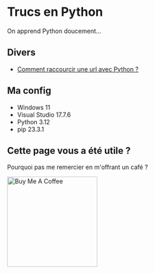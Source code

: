 # Trucs en Python

On apprend Python doucement...

## Divers

* [Comment raccourcir une url avec Python ?](https://github.com/AlexisAmand/python/blob/master/Divers/pyshort.py)

##  Ma config

* Windows 11
* Visual Studio 17.7.6    
* Python 3.12
* pip 23.3.1

## Cette page vous a été utile ?
Pourquoi pas me remercier en m'offrant un café ?

<a href="https://www.buymeacoffee.com/alexisamand" target="_blank"><img src="https://cdn.buymeacoffee.com/buttons/v2/default-blue.png" alt="Buy Me A Coffee" width="210" ></a>





